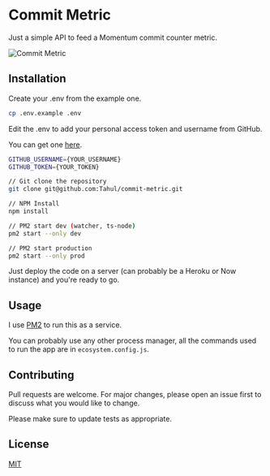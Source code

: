 # Commit Metric

Just a simple API to feed a Momentum commit counter metric.

![Commit Metric](https://i.imgur.com/Shz1n3w.png)

## Installation

Create your .env from the example one.

```bash
cp .env.example .env
```

Edit the .env to add your personal access token and username from GitHub.

You can get one [here](https://github.com/settings/tokens).

```bash
GITHUB_USERNAME={YOUR_USERNAME}
GITHUB_TOKEN={YOUR_TOKEN}
```

```bash
// Git clone the repository
git clone git@github.com:Tahul/commit-metric.git

// NPM Install
npm install

// PM2 start dev (watcher, ts-node)
pm2 start --only dev

// PM2 start production
pm2 start --only prod
```

Just deploy the code on a server (can probably be a Heroku or Now instance) and you're ready to go.

## Usage

I use [PM2](https://pm2.keymetrics.io/) to run this as a service.

You can probably use any other process manager, all the commands used to run the app are in `ecosystem.config.js`.

## Contributing

Pull requests are welcome. For major changes, please open an issue first to discuss what you would like to change.

Please make sure to update tests as appropriate.

## License

[MIT](https://choosealicense.com/licenses/mit/)
